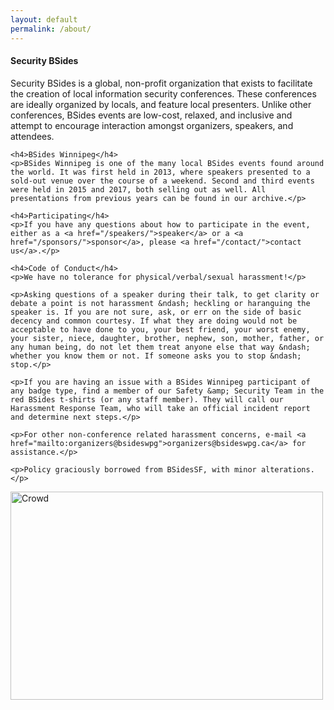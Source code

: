 ```yaml
---
layout: default
permalink: /about/
---
```


<div class="row marketing">
  <div class="col-lg-6">
    <h4>Security BSides</h4>
    <p>Security BSides is a global, non-profit organization that exists to facilitate the creation of local information security conferences. These conferences are ideally organized by locals, and feature local presenters. Unlike other conferences, BSides events are low-cost, relaxed, and inclusive and attempt to encourage interaction amongst organizers, speakers, and attendees.</p>

    <h4>BSides Winnipeg</h4>
    <p>BSides Winnipeg is one of the many local BSides events found around the world. It was first held in 2013, where speakers presented to a sold-out venue over the course of a weekend. Second and third events were held in 2015 and 2017, both selling out as well. All presentations from previous years can be found in our archive.</p>

    <h4>Participating</h4>
    <p>If you have any questions about how to participate in the event, either as a <a href="/speakers/">speaker</a> or a <a href="/sponsors/">sponsor</a>, please <a href="/contact/">contact us</a>.</p>

    <h4>Code of Conduct</h4>
    <p>We have no tolerance for physical/verbal/sexual harassment!</p>

    <p>Asking questions of a speaker during their talk, to get clarity or debate a point is not harassment &ndash; heckling or haranguing the speaker is. If you are not sure, ask, or err on the side of basic decency and common courtesy. If what they are doing would not be acceptable to have done to you, your best friend, your worst enemy, your sister, niece, daughter, brother, nephew, son, mother, father, or any human being, do not let them treat anyone else that way &ndash; whether you know them or not. If someone asks you to stop &ndash; stop.</p>

    <p>If you are having an issue with a BSides Winnipeg participant of any badge type, find a member of our Safety &amp; Security Team in the red BSides t-shirts (or any staff member). They will call our Harassment Response Team, who will take an official incident report and determine next steps.</p>

    <p>For other non-conference related harassment concerns, e-mail <a href="mailto:organizers@bsideswpg">organizers@bsideswpg.ca</a> for assistance.</p>

    <p>Policy graciously borrowed from BSidesSF, with minor alterations.</p>
  </div>

  <div class="col-lg-6">
    <a href="https://www.flickr.com/photos/bsideswpg/10910499375" title="Crowd by BSides Winnipeg, on Flickr">
      <img src="https://farm4.staticflickr.com/3816/10910499375_716d01b894.jpg" width="500" height="333" alt="Crowd" class="img-responsive" alt="Responsive image">
    </a>
  </div>
</div>
